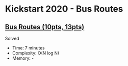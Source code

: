 # Kickstart 2020 - Bus Routes

## [Bus Routes (10pts, 13pts)](https://codingcompetitions.withgoogle.com/kickstart/round/000000000019ffc8/00000000002d83bf)

Solved

* Time: 7 minutes
* Complexity: O(N log N)
* Memory: -
